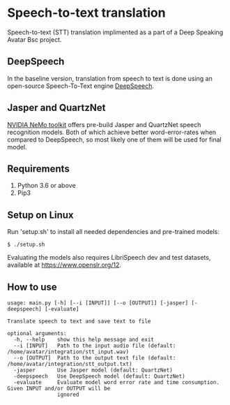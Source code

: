 # Speech-to-text translation
Speech-to-text (STT) translation implimented as a part of a Deep Speaking Avatar Bsc project.

## DeepSpeech
In the baseline version, translation from speech to text is done using an open-source Speech-To-Text engine [DeepSpeech](https://github.com/mozilla/DeepSpeech). 

## Jasper and QuartzNet
[NVIDIA NeMo toolkit](https://github.com/NVIDIA/NeMo) offers pre-build Jasper and QuartzNet speech recognition models. Both of which achieve better word-error-rates when compared to DeepSpeech, so most likely one of them will be used for final model.

## Requirements
1. Python 3.6 or above
2. Pip3

## Setup on Linux
Run 'setup.sh' to install all needed dependencies and pre-trained models:
``` 
$ ./setup.sh
```

Evaluating the models also requires LibriSpeech dev and test datasets, available at https://www.openslr.org/12.

## How to use
``` 
usage: main.py [-h] [--i [INPUT]] [--o [OUTPUT]] [-jasper] [-deepspeech] [-evaluate]

Translate speech to text and save text to file

optional arguments:
  -h, --help    show this help message and exit
  --i [INPUT]   Path to the input audio file (default: /home/avatar/integration/stt_input.wav)
  --o [OUTPUT]  Path to the output text file (default: /home/avatar/integration/stt_output.txt)
  -jasper       Use Jasper model (default: QuartzNet)
  -deepspeech   Use DeepSpeech model (default: QuartzNet)
  -evaluate     Evaluate model word error rate and time consumption. Given INPUT and/or OUTPUT will be
                ignored
``` 
